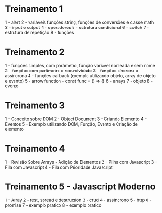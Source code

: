 # Treinamento 1

1 - alert
2 - variáveis funções string, funções de conversões e classe math
3 - input e output
4 - operadores
5 - estrutura condicional
6 - switch
7 - estrutura de repetição
8 - funções

# Treinamento 2

1 - funções simples, com parâmetro, função variável nomeada e sem nome
2 - funções com parâmetro e recursividade
3 - funções síncrona e assíncrona
4 - funções callback (exemplo utilizando objeto, array de objeto e evento)
5 - arrow function - const func = () => {}
6 - arrays
7 - objeto
8 - evento

# Treinamento 3

1 - Conceito sobre DOM
2 - Object Document
3 - Criando Elemento
4 - Eventos
5 - Exemplo utilizando DOM, Função, Evento e Criação de elemento

# Treinamento 4

1 - Revisão Sobre Arrays - Adição de Elementos
2 - Pilha com Javascript
3 - Fila com Javascript
4 - Fila com Prioridade Javascript

# Treinamento 5 - Javascript Moderno

1 - Array
2 - rest, spread e destruction
3 - crud
4 - assincrono
5 - http
6 - promise
7 - exemplo pratico 
8 - exemplo pratico
